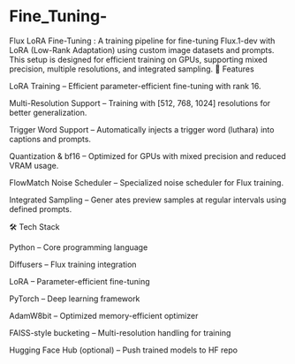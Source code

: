 # Fine_Tuning-

Flux LoRA Fine-Tuning : A training pipeline for fine-tuning Flux.1-dev with LoRA (Low-Rank Adaptation) using custom image datasets and prompts.
This setup is designed for efficient training on GPUs, supporting mixed precision, multiple resolutions, and integrated sampling.
🚀 Features


LoRA Training – Efficient parameter-efficient fine-tuning with rank 16.


Multi-Resolution Support – Training with [512, 768, 1024] resolutions for better generalization.


Trigger Word Support – Automatically injects a trigger word (luthara) into captions and prompts.


Quantization & bf16 – Optimized for GPUs with mixed precision and reduced VRAM usage.


FlowMatch Noise Scheduler – Specialized noise scheduler for Flux training.


Integrated Sampling – Gener
ates preview samples at regular intervals using defined prompts.


🛠 Tech Stack


Python – Core programming language


Diffusers – Flux training integration


LoRA – Parameter-efficient fine-tuning


PyTorch – Deep learning framework


AdamW8bit – Optimized memory-efficient optimizer


FAISS-style bucketing – Multi-resolution handling for training


Hugging Face Hub (optional) – Push trained models to HF repo
